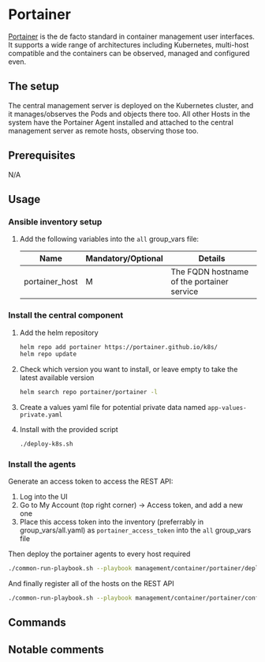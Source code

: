 # Portainer

[Portainer](https://www.portainer.io/) is the de facto standard in container management user interfaces. It supports a wide range of architectures including Kubernetes, multi-host compatible and the containers can be observed, managed and configured even.

## The setup

The central management server is deployed on the Kubernetes cluster, and it manages/observes the Pods and objects there too. All other Hosts in the system have the Portainer Agent installed and attached to the central management server as remote hosts, observing those too.

## Prerequisites

N/A

## Usage

### Ansible inventory setup

1. Add the following variables into the `all` group_vars file:

    | Name | Mandatory/Optional | Details |
    |------|--------------------|---------|
    |portainer_host|M|The FQDN hostname of the portainer service|

### Install the central component

1. Add the helm repository

    ```bash
    helm repo add portainer https://portainer.github.io/k8s/
    helm repo update
    ```

2. Check which version you want to install, or leave empty to take the latest available version

    ```bash
    helm search repo portainer/portainer -l
    ```

3. Create a values yaml file for potential private data named `app-values-private.yaml`

4. Install with the provided script

    ```bash
    ./deploy-k8s.sh
    ```

### Install the agents

Generate an access token to access the REST API:

1. Log into the UI
2. Go to My Account (top right corner) -> Access token, and add a new one
3. Place this access token into the inventory (preferrably in group_vars/all.yaml) as `portainer_access_token` into the `all` group_vars file

Then deploy the portainer agents to every host required

```bash
./common-run-playbook.sh --playbook management/container/portainer/deploy-portainer.yaml --no-check
```

And finally register all of the hosts on the REST API

```bash
./common-run-playbook.sh --playbook management/container/portainer/configure-portainer.yaml --no-check
```

## Commands

## Notable comments
